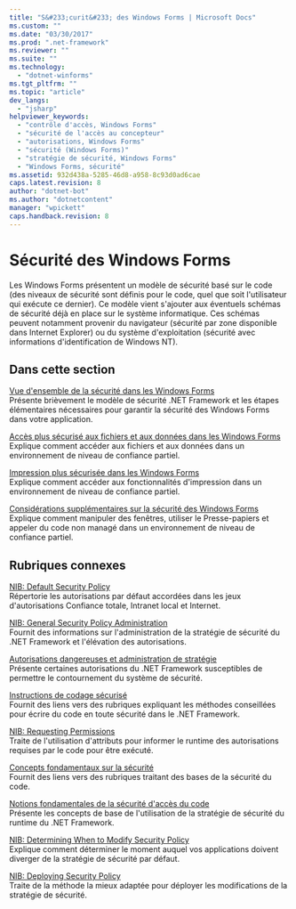 ```yaml
---
title: "S&#233;curit&#233; des Windows Forms | Microsoft Docs"
ms.custom: ""
ms.date: "03/30/2017"
ms.prod: ".net-framework"
ms.reviewer: ""
ms.suite: ""
ms.technology: 
  - "dotnet-winforms"
ms.tgt_pltfrm: ""
ms.topic: "article"
dev_langs: 
  - "jsharp"
helpviewer_keywords: 
  - "contrôle d'accès, Windows Forms"
  - "sécurité de l'accès au concepteur"
  - "autorisations, Windows Forms"
  - "sécurité (Windows Forms)"
  - "stratégie de sécurité, Windows Forms"
  - "Windows Forms, sécurité"
ms.assetid: 932d438a-5285-46d8-a958-8c93d0ad6cae
caps.latest.revision: 8
author: "dotnet-bot"
ms.author: "dotnetcontent"
manager: "wpickett"
caps.handback.revision: 8
---
```

# S&#233;curit&#233; des Windows Forms
Les Windows Forms présentent un modèle de sécurité basé sur le code \(des niveaux de sécurité sont définis pour le code, quel que soit l'utilisateur qui exécute ce dernier\).  Ce modèle vient s'ajouter aux éventuels schémas de sécurité déjà en place sur le système informatique.  Ces schémas peuvent notamment provenir du navigateur \(sécurité par zone disponible dans Internet Explorer\) ou du système d'exploitation \(sécurité avec informations d'identification de Windows NT\).  
  
## Dans cette section  
 [Vue d'ensemble de la sécurité dans les Windows Forms](../../../docs/framework/winforms/security-in-windows-forms-overview.md)  
 Présente brièvement le modèle de sécurité .NET Framework et les étapes élémentaires nécessaires pour garantir la sécurité des Windows Forms dans votre application.  
  
 [Accès plus sécurisé aux fichiers et aux données dans les Windows Forms](../../../docs/framework/winforms/more-secure-file-and-data-access-in-windows-forms.md)  
 Explique comment accéder aux fichiers et aux données dans un environnement de niveau de confiance partiel.  
  
 [Impression plus sécurisée dans les Windows Forms](../../../docs/framework/winforms/more-secure-printing-in-windows-forms.md)  
 Explique comment accéder aux fonctionnalités d'impression dans un environnement de niveau de confiance partiel.  
  
 [Considérations supplémentaires sur la sécurité des Windows Forms](../../../docs/framework/winforms/additional-security-considerations-in-windows-forms.md)  
 Explique comment manipuler des fenêtres, utiliser le Presse\-papiers et appeler du code non managé dans un environnement de niveau de confiance partiel.  
  
## Rubriques connexes  
 [NIB: Default Security Policy](http://msdn.microsoft.com/fr-fr/2c086873-0894-4f4d-8f7e-47427c1a3b55)  
 Répertorie les autorisations par défaut accordées dans les jeux d'autorisations Confiance totale, Intranet local et Internet.  
  
 [NIB: General Security Policy Administration](http://msdn.microsoft.com/fr-fr/5121fe35-f0e3-402c-94ab-4f35b0a87b4b)  
 Fournit des informations sur l'administration de la stratégie de sécurité du .NET Framework et l'élévation des autorisations.  
  
 [Autorisations dangereuses et administration de stratégie](../../../docs/framework/misc/dangerous-permissions-and-policy-administration.md)  
 Présente certaines autorisations du .NET Framework susceptibles de permettre le contournement du système de sécurité.  
  
 [Instructions de codage sécurisé](../../../docs/standard/security/secure-coding-guidelines.md)  
 Fournit des liens vers des rubriques expliquant les méthodes conseillées pour écrire du code en toute sécurité dans le .NET Framework.  
  
 [NIB: Requesting Permissions](http://msdn.microsoft.com/fr-fr/0447c49d-8cba-45e4-862c-ff0b59bebdc2)  
 Traite de l'utilisation d'attributs pour informer le runtime des autorisations requises par le code pour être exécuté.  
  
 [Concepts fondamentaux sur la sécurité](../../../docs/standard/security/key-security-concepts.md)  
 Fournit des liens vers des rubriques traitant des bases de la sécurité du code.  
  
 [Notions fondamentales de la sécurité d'accès du code](../../../docs/framework/misc/code-access-security-basics.md)  
 Présente les concepts de base de l'utilisation de la stratégie de sécurité du runtime du .NET Framework.  
  
 [NIB: Determining When to Modify Security Policy](http://msdn.microsoft.com/fr-fr/af749b17-e461-409d-84b9-a3d44789db16)  
 Explique comment déterminer le moment auquel vos applications doivent diverger de la stratégie de sécurité par défaut.  
  
 [NIB: Deploying Security Policy](http://msdn.microsoft.com/fr-fr/f936c1e5-033b-4bd9-a3bd-a39ba733a681)  
 Traite de la méthode la mieux adaptée pour déployer les modifications de la stratégie de sécurité.